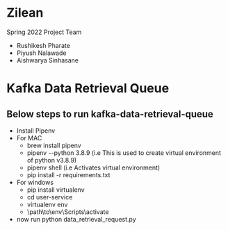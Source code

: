 # Zilean
Spring 2022 Project Team

- Rushikesh Pharate
- Piyush Nalawade
- Aishwarya Sinhasane

# Kafka Data Retrieval Queue
## Below steps to run kafka-data-retrieval-queue
  * Install Pipenv 
  * For MAC
      * brew install pipenv
      * pipenv --python 3.8.9 (i.e This is used to create virtual environment of python v3.8.9) 
      * pipenv shell (i.e Activates virtual environment) 
      * pip install -r requirements.txt
  * For windows
      * pip install virtualenv
      * cd user-service
      * virtualenv env
      * \path\to\env\Scripts\activate 
* now run python data_retrieval_request.py




